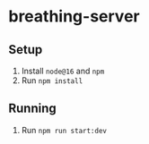 # breathing-server

## Setup

1. Install `node@16` and `npm`
2. Run `npm install`
   
## Running

1. Run `npm run start:dev`
